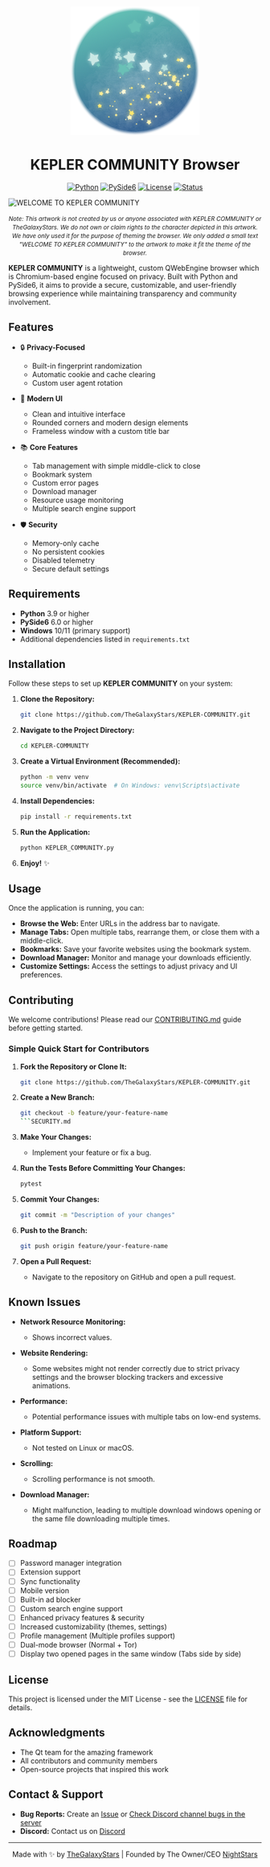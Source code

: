 <p align="center">
  <img src="Images/KEPLER-COMMUNITY-ICO.png" alt="KEPLER COMMUNITY Logo">
</p>

<h1 align="center">KEPLER COMMUNITY Browser</h1>

<div align="center">

[![Python](https://img.shields.io/badge/Python-3.9%2B-3776AB?style=flat-square&logo=python&logoColor=white&labelColor=3776AB)](https://www.python.org/)
[![PySide6](https://img.shields.io/badge/PySide6-6.0%2B-41CD52?style=flat-square&logo=qt&logoColor=white&labelColor=41CD52)](https://www.qt.io/qt-for-python)
[![License](https://img.shields.io/badge/License-MIT-FFD700?style=flat-square&logo=license&logoColor=white&labelColor=FFD700)](LICENSE.md)
[![Status](https://img.shields.io/badge/Status-Alpha-FF0000?style=flat-square&logo=statuspage&logoColor=white&labelColor=FF0000)](https://github.com/TheGalaxyStars/KEPLER-COMMUNITY)

</div>

<img src="Welcome-To-KEPLER-COMMUNITY.png" alt="WELCOME TO KEPLER COMMUNITY">
<p align="center"><small><i>Note: This artwork is not created by us or anyone associated with KEPLER COMMUNITY or TheGalaxyStars. We do not own or claim rights to the character depicted in this artwork. We have only used it for the purpose of theming the browser. We only added a small text "WELCOME TO KEPLER COMMUNITY" to the artwork to make it fit the theme of the browser.</i></small></p>

**KEPLER COMMUNITY** is a lightweight, custom QWebEngine browser which is Chromium-based engine focused on privacy. Built with Python and PySide6, it aims to provide a secure, customizable, and user-friendly browsing experience while maintaining transparency and community involvement.

## Features

- 🔒 **Privacy-Focused**
  - Built-in fingerprint randomization
  - Automatic cookie and cache clearing
  - Custom user agent rotation

- 🎨 **Modern UI**
  - Clean and intuitive interface
  - Rounded corners and modern design elements
  - Frameless window with a custom title bar

- 📚 **Core Features**
  - Tab management with simple middle-click to close
  - Bookmark system
  - Custom error pages
  - Download manager
  - Resource usage monitoring
  - Multiple search engine support

- 🛡️ **Security**
  - Memory-only cache
  - No persistent cookies
  - Disabled telemetry
  - Secure default settings

## Requirements

- **Python** 3.9 or higher
- **PySide6** 6.0 or higher
- **Windows** 10/11 (primary support)
- Additional dependencies listed in `requirements.txt`

## Installation

Follow these steps to set up **KEPLER COMMUNITY** on your system:

1. **Clone the Repository:**

    ```bash
    git clone https://github.com/TheGalaxyStars/KEPLER-COMMUNITY.git
    ```

2. **Navigate to the Project Directory:**

    ```bash
    cd KEPLER-COMMUNITY
    ```

3. **Create a Virtual Environment (Recommended):**

    ```bash
    python -m venv venv
    source venv/bin/activate  # On Windows: venv\Scripts\activate
    ```

4. **Install Dependencies:**

    ```bash
    pip install -r requirements.txt
    ```

5. **Run the Application:**

    ```bash
    python KEPLER_COMMUNITY.py
    ```

6. **Enjoy!** ✨

## Usage

Once the application is running, you can:

- **Browse the Web:** Enter URLs in the address bar to navigate.
- **Manage Tabs:** Open multiple tabs, rearrange them, or close them with a middle-click.
- **Bookmarks:** Save your favorite websites using the bookmark system.
- **Download Manager:** Monitor and manage your downloads efficiently.
- **Customize Settings:** Access the settings to adjust privacy and UI preferences.

## Contributing

We welcome contributions! Please read our [CONTRIBUTING.md](CONTRIBUTING.md) guide before getting started.

### Simple Quick Start for Contributors

1. **Fork the Repository or Clone It:**

    ```bash
    git clone https://github.com/TheGalaxyStars/KEPLER-COMMUNITY.git
    ```

2. **Create a New Branch:**

    ```bash
    git checkout -b feature/your-feature-name
    ```SECURITY.md

3. **Make Your Changes:**
    - Implement your feature or fix a bug.

4. **Run the Tests Before Committing Your Changes:**

    ```bash
    pytest
    ```

5. **Commit Your Changes:**

    ```bash
    git commit -m "Description of your changes"
    ```

6. **Push to the Branch:**

    ```bash
    git push origin feature/your-feature-name
    ```

7. **Open a Pull Request:**
    - Navigate to the repository on GitHub and open a pull request.

## Known Issues

- **Network Resource Monitoring:**
  - Shows incorrect values.
  
- **Website Rendering:**
  - Some websites might not render correctly due to strict privacy settings and the browser blocking trackers and excessive animations.
  
- **Performance:**
  - Potential performance issues with multiple tabs on low-end systems.
  
- **Platform Support:**
  - Not tested on Linux or macOS.
  
- **Scrolling:**
  - Scrolling performance is not smooth.
  
- **Download Manager:**
  - Might malfunction, leading to multiple download windows opening or the same file downloading multiple times.

## Roadmap

- [ ] Password manager integration
- [ ] Extension support
- [ ] Sync functionality
- [ ] Mobile version
- [ ] Built-in ad blocker
- [ ] Custom search engine support
- [ ] Enhanced privacy features & security
- [ ] Increased customizability (themes, settings)
- [ ] Profile management (Multiple profiles support)
- [ ] Dual-mode browser (Normal + Tor)
- [ ] Display two opened pages in the same window (Tabs side by side)

## License

This project is licensed under the MIT License - see the [LICENSE](LICENSE.md) file for details.

## Acknowledgments

- The Qt team for the amazing framework
- All contributors and community members
- Open-source projects that inspired this work

## Contact & Support

- **Bug Reports:** Create an [Issue](https://github.com/TheGalaxyStars/KEPLER-COMMUNITY/issues) or [Check Discord channel bugs in the server](https://discord.com/channels/1296318224744317001/1313874936070406195)
- **Discord:** Contact us on [Discord](https://discord.gg/fvEQNKbkvP)

---

<p align="center">Made with ✨ by <a href="https://github.com/TheGalaxyStars">TheGalaxyStars</a> | Founded by The Owner/CEO <a href="https://github.com/NIGHTST4RS">NightStars</a></p>
